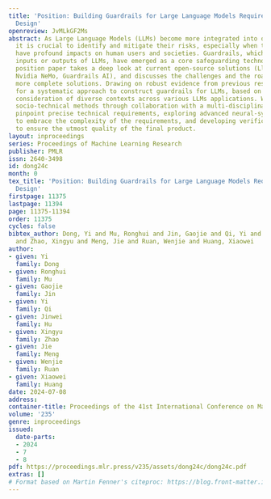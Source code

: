 ```yaml
---
title: 'Position: Building Guardrails for Large Language Models Requires Systematic
  Design'
openreview: JvMLkGF2Ms
abstract: As Large Language Models (LLMs) become more integrated into our daily lives,
  it is crucial to identify and mitigate their risks, especially when the risks can
  have profound impacts on human users and societies. Guardrails, which filter the
  inputs or outputs of LLMs, have emerged as a core safeguarding technology. This
  position paper takes a deep look at current open-source solutions (Llama Guard,
  Nvidia NeMo, Guardrails AI), and discusses the challenges and the road towards building
  more complete solutions. Drawing on robust evidence from previous research, we advocate
  for a systematic approach to construct guardrails for LLMs, based on comprehensive
  consideration of diverse contexts across various LLMs applications. We propose employing
  socio-technical methods through collaboration with a multi-disciplinary team to
  pinpoint precise technical requirements, exploring advanced neural-symbolic implementations
  to embrace the complexity of the requirements, and developing verification and testing
  to ensure the utmost quality of the final product.
layout: inproceedings
series: Proceedings of Machine Learning Research
publisher: PMLR
issn: 2640-3498
id: dong24c
month: 0
tex_title: 'Position: Building Guardrails for Large Language Models Requires Systematic
  Design'
firstpage: 11375
lastpage: 11394
page: 11375-11394
order: 11375
cycles: false
bibtex_author: Dong, Yi and Mu, Ronghui and Jin, Gaojie and Qi, Yi and Hu, Jinwei
  and Zhao, Xingyu and Meng, Jie and Ruan, Wenjie and Huang, Xiaowei
author:
- given: Yi
  family: Dong
- given: Ronghui
  family: Mu
- given: Gaojie
  family: Jin
- given: Yi
  family: Qi
- given: Jinwei
  family: Hu
- given: Xingyu
  family: Zhao
- given: Jie
  family: Meng
- given: Wenjie
  family: Ruan
- given: Xiaowei
  family: Huang
date: 2024-07-08
address:
container-title: Proceedings of the 41st International Conference on Machine Learning
volume: '235'
genre: inproceedings
issued:
  date-parts:
  - 2024
  - 7
  - 8
pdf: https://proceedings.mlr.press/v235/assets/dong24c/dong24c.pdf
extras: []
# Format based on Martin Fenner's citeproc: https://blog.front-matter.io/posts/citeproc-yaml-for-bibliographies/
---
```

